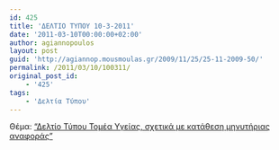 ```yaml
---
id: 425
title: 'ΔΕΛΤΙΟ ΤΥΠΟΥ 10-3-2011'
date: '2011-03-10T00:00:00+02:00'
author: agiannopoulos
layout: post
guid: 'http://agiannop.mousmoulas.gr/2009/11/25/25-11-2009-50/'
permalink: /2011/03/10/100311/
original_post_id:
    - '425'
tags:
    - 'Δελτία Τύπου'
---
```


Θέμα: [“Δελτίο Τύπου Τομέα Υγείας, σχετικά με κατάθεση μηνυτήριας αναφοράς”](/wp-content/uploads/2009/11/10032011_dt_gia_mynitiria_anafora.pdf)
